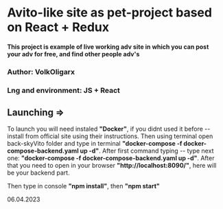 # Avito-like site as pet-project based on React + Redux

#### This project is example of live working adv site in which you can post your adv for free, and find other people adv's

### Author: VolkOligarx

### Lng and environment: JS + React

## Launching =>

To launch you will need instaled **"Docker"**, if you didnt used it before -- install from official site using their instructions. Then using terminal open back-skyVito folder and type in terminal **"docker-compose -f docker-compose-backend.yaml up -d"**. After first command typing -- type next one: **"docker-compose -f docker-compose-backend.yaml up -d"**. After that you need to open in your browser **"http://localhost:8090/"**, here will be your backend part.

Then type in console **"npm install"**, then **"npm start"**


06.04.2023
